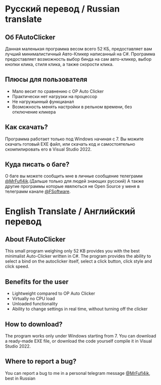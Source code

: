 # Русский перевод / Russian translate
## Об FAutoClicker
Данная маленькая программа весом всего 52 КБ, предоставляет вам лучший минималистичный Авто-Кликер написанный на C#.
Программа предоставляет возможность выбор бинда на сам авто-кликер, выбор кнопки клика, стиля клика, а также скорости клика.

## Плюсы для пользователя
+ Мало весит по сравнению с OP Auto Clicker
+ Практически нет нагрузки на процессор
+ Не нагружынный функцианал
+ Возможность менять настройки в рельном времени, без отключение кликера

## Как скачать?
Программа работает только под Windows начиная с 7. Вы можите скачать готовый EXE файл, или скачать код и самостоятельно
скомпилировать его в Visual Studio 2022.

## Куда писать о баге?
О баге вы можете сообщить мне в личные сообщение телеграмм [@MrFufl4ik](https://t.me/MrFufl4ik).(Дальше только для людей знающих русский) А также другие программы которые явялються не Open Source у меня в телеграмм канале [@FSoftware](https://t.me/FSoftwareProject).

# English Translate / Английский перевод
## About FAutoClicker
This small program weighing only 52 KB provides you with the best minimalist Auto-Clicker written in C#.
The program provides the ability to select a bind on the autoclicker itself, select a click button, click style and click speed.

## Benefits for the user
+ Lightweight compared to OP Auto Clicker
+ Virtually no CPU load
+ Unloaded functionality
+ Ability to change settings in real time, without turning off the clicker

## How to download?
The program works only under Windows starting from 7. You can download a ready-made EXE file, or download the code yourself
compile it in Visual Studio 2022.

## Where to report a bug?
You can report a bug to me in a personal telegram message [@MrFufl4ik](https://t.me/MrFufl4ik), best in Russian
